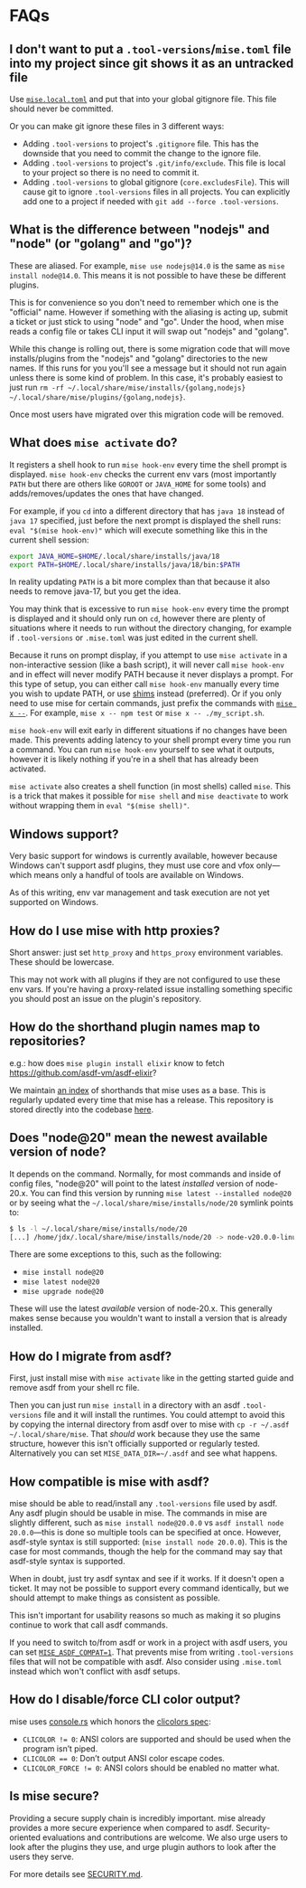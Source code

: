 # FAQs

## I don't want to put a `.tool-versions`/`mise.toml` file into my project since git shows it as an untracked file

Use [`mise.local.toml`](https://mise.jdx.dev/configuration.html#mise-toml) and put that into your global gitignore file. This file should never be committed.

Or you can make git ignore these files in 3 different ways:

- Adding `.tool-versions` to project's `.gitignore` file. This has the downside that you need to
  commit the change to the ignore file.
- Adding `.tool-versions` to project's `.git/info/exclude`. This file is local to your project so
  there is no need to commit it.
- Adding `.tool-versions` to global gitignore (`core.excludesFile`). This will cause git to
  ignore `.tool-versions` files in all projects. You can explicitly add one to a project if needed
  with `git add --force .tool-versions`.

## What is the difference between "nodejs" and "node" (or "golang" and "go")?

These are aliased. For example, `mise use nodejs@14.0` is the same as `mise install node@14.0`. This
means it is not possible to have these be different plugins.

This is for convenience so you don't need to remember which one is the "official" name. However if
something with the aliasing is acting up, submit a ticket or just stick to using "node" and "go".
Under the hood, when mise reads a config file or takes CLI input it will swap out "nodejs" and
"golang".

While this change is rolling out, there is some migration code that will move installs/plugins from
the "nodejs" and "golang" directories to the new names. If this runs for you you'll see a message
but it should not run again unless there is some kind of problem. In this case, it's probably
easiest to just
run
`rm -rf ~/.local/share/mise/installs/{golang,nodejs} ~/.local/share/mise/plugins/{golang,nodejs}`.

Once most users have migrated over this migration code will be removed.

## What does `mise activate` do?

It registers a shell hook to run `mise hook-env` every time the shell prompt is displayed.
`mise hook-env` checks the current env vars (most importantly `PATH` but there are others like
`GOROOT` or `JAVA_HOME` for some tools) and adds/removes/updates the ones that have changed.

For example, if you `cd` into a different directory that has `java 18` instead of `java 17`
specified, just before the next prompt is displayed the shell runs: `eval "$(mise hook-env)"`
which will execute something like this in the current shell session:

```sh
export JAVA_HOME=$HOME/.local/share/installs/java/18
export PATH=$HOME/.local/share/installs/java/18/bin:$PATH
```

In reality updating `PATH` is a bit more complex than that because it also needs to remove java-17,
but you get the idea.

You may think that is excessive to run `mise hook-env` every time the prompt is displayed
and it should only run on `cd`, however there are plenty of
situations where it needs to run without the directory changing, for example if `.tool-versions` or
`.mise.toml` was just edited in the current shell.

Because it runs on prompt display, if you attempt to use `mise activate` in a
non-interactive session (like a bash script), it will never call `mise hook-env` and in effect will
never modify PATH because it never displays a prompt. For this type of setup, you can either call
`mise hook-env` manually every time you wish to update PATH, or use [shims](/dev-tools/shims.md)
instead (preferred).
Or if you only need to use mise for certain commands, just prefix the commands with
[`mise x --`](./cli/exec).
For example, `mise x -- npm test` or `mise x -- ./my_script.sh`.

`mise hook-env` will exit early in different situations if no changes have been made. This prevents
adding latency to your shell prompt every time you run a command. You can run `mise hook-env`
yourself
to see what it outputs, however it is likely nothing if you're in a shell that has already been
activated.

`mise activate` also creates a shell function (in most shells) called `mise`.
This is a trick that makes it possible for `mise shell`
and `mise deactivate` to work without wrapping them in `eval "$(mise shell)"`.

## Windows support?

Very basic support for windows is currently available, however because Windows can't support asdf
plugins, they must use core and vfox only—which means only a handful of tools are available on
Windows.

As of this writing, env var management and task execution are not yet supported on Windows.

## How do I use mise with http proxies?

Short answer: just set `http_proxy` and `https_proxy` environment variables. These should be
lowercase.

This may not work with all plugins if they are not configured to use these env vars.
If you're having a proxy-related issue installing something specific you should post an issue on the
plugin's repository.

## How do the shorthand plugin names map to repositories?

e.g.: how does `mise plugin install elixir` know to fetch <https://github.com/asdf-vm/asdf-elixir>?

We maintain [an index](https://github.com/mise-plugins/registry) of shorthands that mise uses as a
base.
This is regularly updated every time that mise has a release. This repository is stored directly
into
the codebase [here](https://github.com/jdx/mise/blob/main/registry.toml).

## Does "node@20" mean the newest available version of node?

It depends on the command. Normally, for most commands and inside of config files, "node@20" will
point to the latest _installed_ version of node-20.x. You can find this version by running
`mise latest --installed node@20` or by seeing what the `~/.local/share/mise/installs/node/20`
symlink
points to:

```sh
$ ls -l ~/.local/share/mise/installs/node/20
[...] /home/jdx/.local/share/mise/installs/node/20 -> node-v20.0.0-linux-x64
```

There are some exceptions to this, such as the following:

- `mise install node@20`
- `mise latest node@20`
- `mise upgrade node@20`

These will use the latest _available_ version of node-20.x. This generally makes sense because you
wouldn't want to install a version that is already installed.

## How do I migrate from asdf?

First, just install mise with `mise activate` like in the getting started guide and remove asdf from
your
shell rc file.

Then you can just run `mise install` in a directory with an asdf `.tool-versions` file and it will
install the runtimes. You could attempt to avoid this by copying the internal directory from asdf
over
to mise with `cp -r ~/.asdf ~/.local/share/mise`. That _should_ work because they use the same
structure,
however this isn't officially supported or regularly tested. Alternatively you can
set `MISE_DATA_DIR=~/.asdf`
and see what happens.

## How compatible is mise with asdf?

mise should be able to read/install any `.tool-versions` file used by asdf. Any asdf plugin
should be usable in mise. The commands in mise are slightly
different, such as `mise install node@20.0.0` vs `asdf install node 20.0.0`—this is done so
multiple tools can be specified at once. However, asdf-style syntax is still supported: (`mise
install node 20.0.0`). This is the case for most commands, though the help for the command may
say that asdf-style syntax is supported.

When in doubt, just try asdf syntax and see if it works. If it doesn't open a ticket. It may
not be possible to support every command identically, but
we should attempt to make things as consistent as possible.

This isn't important for usability reasons so much as making it so plugins continue to work that
call asdf commands.

If you need to switch to/from asdf or work in a project with asdf users, you can set
[`MISE_ASDF_COMPAT=1`](/configuration#mise_asdf_compat1). That prevents
mise from writing `.tool-versions` files that will not be
compatible with asdf. Also consider using `.mise.toml` instead which won't conflict with asdf
setups.

## How do I disable/force CLI color output?

mise uses [console.rs](https://docs.rs/console/latest/console/fn.colors_enabled.html) which
honors the [clicolors spec](https://bixense.com/clicolors/):

- `CLICOLOR != 0`: ANSI colors are supported and should be used when the program isn’t piped.
- `CLICOLOR == 0`: Don’t output ANSI color escape codes.
- `CLICOLOR_FORCE != 0`: ANSI colors should be enabled no matter what.

## Is mise secure?

Providing a secure supply chain is incredibly important. mise already provides a more secure
experience when compared to asdf. Security-oriented evaluations and contributions are welcome.
We also urge users to look after the plugins they use, and urge plugin authors to look after
the users they serve.

For more details see [SECURITY.md](https://github.com/jdx/mise/blob/main/SECURITY.md).
